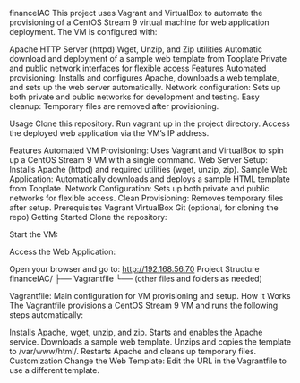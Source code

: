financeIAC
This project uses Vagrant and VirtualBox to automate the provisioning of a CentOS Stream 9 virtual machine for web application deployment.
The VM is configured with:

Apache HTTP Server (httpd)
Wget, Unzip, and Zip utilities
Automatic download and deployment of a sample web template from Tooplate
Private and public network interfaces for flexible access
Features
Automated provisioning: Installs and configures Apache, downloads a web template, and sets up the web server automatically.
Network configuration: Sets up both private and public networks for development and testing.
Easy cleanup: Temporary files are removed after provisioning.

Usage
Clone this repository.
Run vagrant up in the project directory.
Access the deployed web application via the VM’s IP address.



Features
Automated VM Provisioning:
Uses Vagrant and VirtualBox to spin up a CentOS Stream 9 VM with a single command.
Web Server Setup:
Installs Apache (httpd) and required utilities (wget, unzip, zip).
Sample Web Application:
Automatically downloads and deploys a sample HTML template from Tooplate.
Network Configuration:
Sets up both private and public networks for flexible access.
Clean Provisioning:
Removes temporary files after setup.
Prerequisites
Vagrant
VirtualBox
Git (optional, for cloning the repo)
Getting Started
Clone the repository:

Start the VM:

Access the Web Application:

Open your browser and go to:
http://192.168.56.70
Project Structure
financeIAC/
├── Vagrantfile
└── (other files and folders as needed)

Vagrantfile: Main configuration for VM provisioning and setup.
How It Works
The Vagrantfile provisions a CentOS Stream 9 VM and runs the following steps automatically:

Installs Apache, wget, unzip, and zip.
Starts and enables the Apache service.
Downloads a sample web template.
Unzips and copies the template to /var/www/html/.
Restarts Apache and cleans up temporary files.
Customization
Change the Web Template:
Edit the URL in the Vagrantfile to use a different template.
